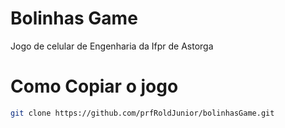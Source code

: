 # Bolinhas Game

Jogo de celular de Engenharia da Ifpr de Astorga

# Como Copiar o jogo

```bash
git clone https://github.com/prfRoldJunior/bolinhasGame.git
```



